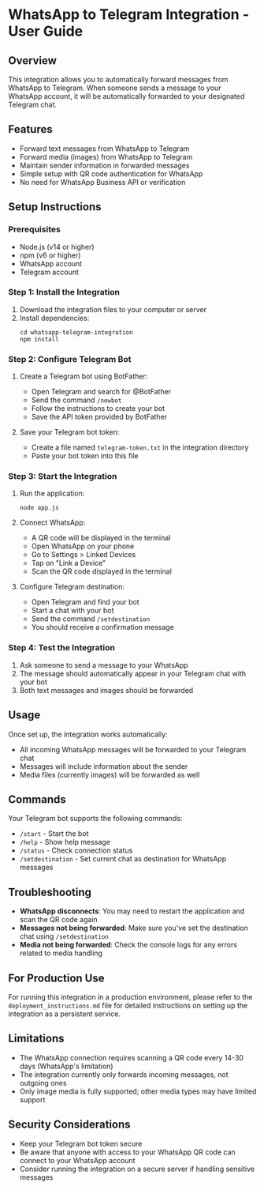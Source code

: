 # WhatsApp to Telegram Integration - User Guide

## Overview

This integration allows you to automatically forward messages from WhatsApp to Telegram. When someone sends a message to your WhatsApp account, it will be automatically forwarded to your designated Telegram chat.

## Features

- Forward text messages from WhatsApp to Telegram
- Forward media (images) from WhatsApp to Telegram
- Maintain sender information in forwarded messages
- Simple setup with QR code authentication for WhatsApp
- No need for WhatsApp Business API or verification

## Setup Instructions

### Prerequisites

- Node.js (v14 or higher)
- npm (v6 or higher)
- WhatsApp account
- Telegram account

### Step 1: Install the Integration

1. Download the integration files to your computer or server
2. Install dependencies:
   ```
   cd whatsapp-telegram-integration
   npm install
   ```

### Step 2: Configure Telegram Bot

1. Create a Telegram bot using BotFather:
   - Open Telegram and search for @BotFather
   - Send the command `/newbot`
   - Follow the instructions to create your bot
   - Save the API token provided by BotFather

2. Save your Telegram bot token:
   - Create a file named `telegram-token.txt` in the integration directory
   - Paste your bot token into this file

### Step 3: Start the Integration

1. Run the application:
   ```
   node app.js
   ```

2. Connect WhatsApp:
   - A QR code will be displayed in the terminal
   - Open WhatsApp on your phone
   - Go to Settings > Linked Devices
   - Tap on "Link a Device"
   - Scan the QR code displayed in the terminal

3. Configure Telegram destination:
   - Open Telegram and find your bot
   - Start a chat with your bot
   - Send the command `/setdestination`
   - You should receive a confirmation message

### Step 4: Test the Integration

1. Ask someone to send a message to your WhatsApp
2. The message should automatically appear in your Telegram chat with your bot
3. Both text messages and images should be forwarded

## Usage

Once set up, the integration works automatically:

- All incoming WhatsApp messages will be forwarded to your Telegram chat
- Messages will include information about the sender
- Media files (currently images) will be forwarded as well

## Commands

Your Telegram bot supports the following commands:

- `/start` - Start the bot
- `/help` - Show help message
- `/status` - Check connection status
- `/setdestination` - Set current chat as destination for WhatsApp messages

## Troubleshooting

- **WhatsApp disconnects**: You may need to restart the application and scan the QR code again
- **Messages not being forwarded**: Make sure you've set the destination chat using `/setdestination`
- **Media not being forwarded**: Check the console logs for any errors related to media handling

## For Production Use

For running this integration in a production environment, please refer to the `deployment_instructions.md` file for detailed instructions on setting up the integration as a persistent service.

## Limitations

- The WhatsApp connection requires scanning a QR code every 14-30 days (WhatsApp's limitation)
- The integration currently only forwards incoming messages, not outgoing ones
- Only image media is fully supported; other media types may have limited support

## Security Considerations

- Keep your Telegram bot token secure
- Be aware that anyone with access to your WhatsApp QR code can connect to your WhatsApp account
- Consider running the integration on a secure server if handling sensitive messages
